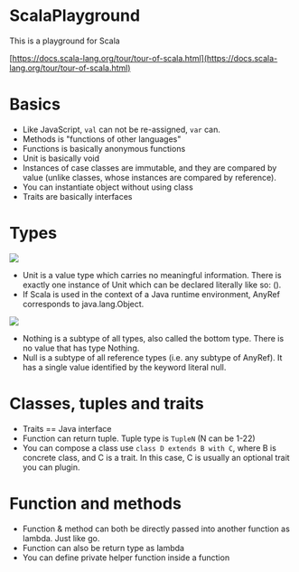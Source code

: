# ScalaPlayground
This is a playground for Scala

[https://docs.scala-lang.org/tour/tour-of-scala.html](https://docs.scala-lang.org/tour/tour-of-scala.html)

# Basics
- Like JavaScript, `val` can not be re-assigned, `var` can.
- Methods is "functions of other languages"
- Functions is basically anonymous functions
- Unit is basically void
- Instances of case classes are immutable, and they are compared by value (unlike classes, whose instances are compared by reference).
- You can instantiate object without using class
- Traits are basically interfaces

# Types
![](https://docs.scala-lang.org/resources/images/tour/unified-types-diagram.svg)
- Unit is a value type which carries no meaningful information. There is exactly one instance of Unit which can be declared literally like so: ().
- If Scala is used in the context of a Java runtime environment, AnyRef corresponds to java.lang.Object.

![](https://docs.scala-lang.org/resources/images/tour/type-casting-diagram.svg)
- Nothing is a subtype of all types, also called the bottom type. There is no value that has type Nothing. 
- Null is a subtype of all reference types (i.e. any subtype of AnyRef). It has a single value identified by the keyword literal null.

# Classes, tuples and traits
- Traits == Java interface
- Function can return tuple. Tuple type is `TupleN` (N can be 1-22)
- You can compose a class use `class D extends B with C`, where B is concrete class, and C is a trait. In this case, C is usually an optional trait you can plugin.

# Function and methods
- Function & method can both be directly passed into another function as lambda. Just like go.
- Function can also be return type as lambda
- You can define private helper function inside a function  